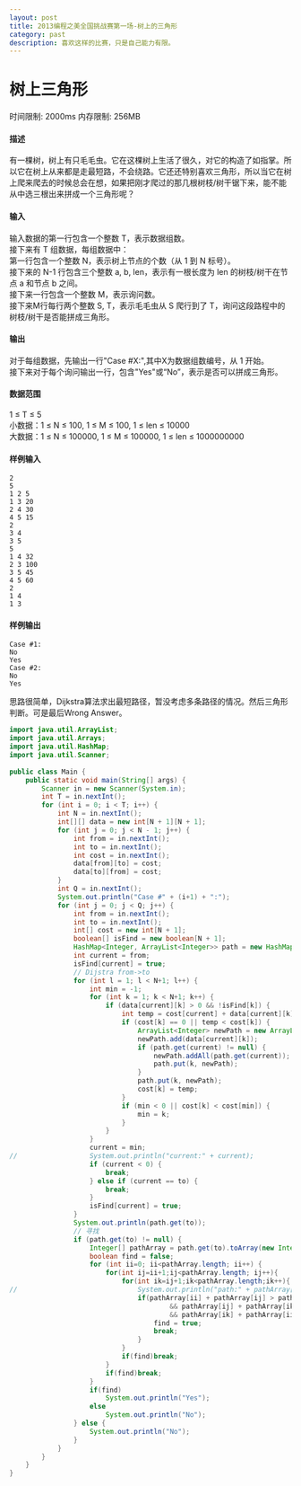 ```yaml
---
layout: post
title: 2013编程之美全国挑战赛第一场-树上的三角形
category: past
description: 喜欢这样的比赛，只是自己能力有限。
---
```

树上三角形
======

时间限制: 2000ms 内存限制: 256MB

#### 描述
有一棵树，树上有只毛毛虫。它在这棵树上生活了很久，对它的构造了如指掌。所以它在树上从来都是走最短路，不会绕路。它还还特别喜欢三角形，所以当它在树上爬来爬去的时候总会在想，如果把刚才爬过的那几根树枝/树干锯下来，能不能从中选三根出来拼成一个三角形呢？

#### 输入
输入数据的第一行包含一个整数 T，表示数据组数。  
接下来有 T 组数据，每组数据中：  
第一行包含一个整数 N，表示树上节点的个数（从 1 到 N 标号）。  
接下来的 N-1 行包含三个整数 a, b, len，表示有一根长度为 len 的树枝/树干在节点 a 和节点 b 之间。  
接下来一行包含一个整数 M，表示询问数。  
接下来M行每行两个整数 S, T，表示毛毛虫从 S 爬行到了 T，询问这段路程中的树枝/树干是否能拼成三角形。

#### 输出
对于每组数据，先输出一行"Case #X:",其中X为数据组数编号，从 1 开始。  
接下来对于每个询问输出一行，包含"Yes"或“No”，表示是否可以拼成三角形。

#### 数据范围
1 ≤ T ≤ 5  
小数据：1 ≤ N ≤ 100, 1 ≤ M ≤ 100, 1 ≤ len ≤ 10000  
大数据：1 ≤ N ≤ 100000, 1 ≤ M ≤ 100000, 1 ≤ len ≤ 1000000000

#### 样例输入
```
2
5
1 2 5
1 3 20
2 4 30
4 5 15
2
3 4
3 5
5
1 4 32
2 3 100
3 5 45
4 5 60
2
1 4
1 3
```

#### 样例输出
```
Case #1:
No
Yes
Case #2:
No
Yes
```

思路很简单，Dijkstra算法求出最短路径，暂没考虑多条路径的情况。然后三角形判断。可是最后Wrong Answer。

```java
import java.util.ArrayList;  
import java.util.Arrays;  
import java.util.HashMap;  
import java.util.Scanner;  
  
public class Main {  
    public static void main(String[] args) {  
        Scanner in = new Scanner(System.in);  
        int T = in.nextInt();  
        for (int i = 0; i < T; i++) {  
            int N = in.nextInt();  
            int[][] data = new int[N + 1][N + 1];  
            for (int j = 0; j < N - 1; j++) {  
                int from = in.nextInt();  
                int to = in.nextInt();  
                int cost = in.nextInt();  
                data[from][to] = cost;  
                data[to][from] = cost;  
            }  
            int Q = in.nextInt();  
            System.out.println("Case #" + (i+1) + ":");  
            for (int j = 0; j < Q; j++) {  
                int from = in.nextInt();  
                int to = in.nextInt();  
                int[] cost = new int[N + 1];  
                boolean[] isFind = new boolean[N + 1];  
                HashMap<Integer, ArrayList<Integer>> path = new HashMap<Integer, ArrayList<Integer>>();  
                int current = from;  
                isFind[current] = true;  
                // Dijstra from->to  
                for (int l = 1; l < N+1; l++) {  
                    int min = -1;  
                    for (int k = 1; k < N+1; k++) {  
                        if (data[current][k] > 0 && !isFind[k]) {  
                            int temp = cost[current] + data[current][k];  
                            if (cost[k] == 0 || temp < cost[k]) {  
                                ArrayList<Integer> newPath = new ArrayList<Integer>();  
                                newPath.add(data[current][k]);  
                                if (path.get(current) != null) {  
                                    newPath.addAll(path.get(current));  
                                    path.put(k, newPath);  
                                }  
                                path.put(k, newPath);  
                                cost[k] = temp;  
                            }  
                            if (min < 0 || cost[k] < cost[min]) {  
                                min = k;  
                            }  
                        }  
                    }  
                    current = min;  
//                  System.out.println("current:" + current);  
                    if (current < 0) {  
                        break;  
                    } else if (current == to) {  
                        break;  
                    }  
                    isFind[current] = true;  
                }  
                System.out.println(path.get(to));  
                // 寻找  
                if (path.get(to) != null) {  
                    Integer[] pathArray = path.get(to).toArray(new Integer[0]);  
                    boolean find = false;  
                    for (int ii=0; ii<pathArray.length; ii++) {  
                        for(int ij=ii+1;ij<pathArray.length; ij++){  
                            for(int ik=ij+1;ik<pathArray.length;ik++){  
//                              System.out.println("path:" + pathArray[ii] + " " + pathArray[ij] + " " + pathArray[ik]);  
                                if(pathArray[ii] + pathArray[ij] > pathArray[ik]  
                                        && pathArray[ij] + pathArray[ik] > pathArray[ii]  
                                        && pathArray[ik] + pathArray[ii] > pathArray[ij]){  
                                    find = true;  
                                    break;  
                                }  
                            }  
                            if(find)break;  
                        }  
                        if(find)break;  
                    }  
                    if(find)  
                        System.out.println("Yes");  
                    else   
                        System.out.println("No");  
                } else {  
                    System.out.println("No");  
                }  
            }  
        }  
    }  
}
```